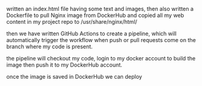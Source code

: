 written an index.html file having some text and images, then also written a Dockerfile to pull Nginx image from DockerHub and copied all my web content in my project repo to /usr/share/nginx/html/

then we have written GitHub Actions to create a pipeline, which will automatically trigger the workflow when push or pull requests come on the branch where my code is present.

the pipeline will checkout my code, login to my docker account to build the image then push it to my DockerHub account.

once the image is saved in DockerHub we can deploy
